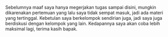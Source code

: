 
Sebelumnya maaf saya hanya megerjakan tugas sampai disini, mungkin dikarenakan pertemuan yang lalu saya tidak sempat masuk, jadi ada materi yang tertinggal.
Kebetulan saya berkelompok sendirian juga, jadi saya juga berdiskusi dengan kelompok yang lain.
Kedapannya saya akan coba lebih maksimal lagi, terima kasih bapak.
